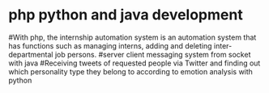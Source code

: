 # php python and java development
#With php, the internship automation system is an automation system that has functions such as managing interns, adding and deleting inter-departmental job persons.
#server client messaging system from socket with java
#Receiving tweets of requested people via Twitter and finding out which personality type they belong to according to emotion analysis with python
